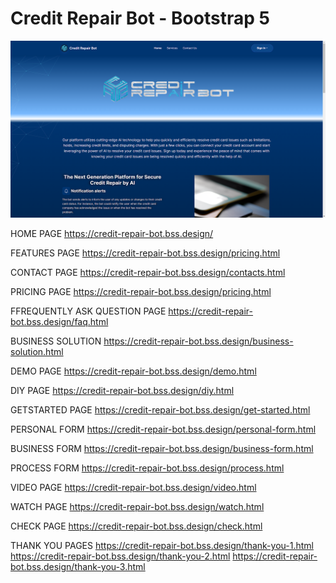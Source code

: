 # Credit Repair Bot - Bootstrap 5

![alt text](https://github.com/HashJProgramming/Credit-Repair-Bot/raw/master/screenshot.png)

HOME PAGE
https://credit-repair-bot.bss.design/

FEATURES PAGE
https://credit-repair-bot.bss.design/pricing.html

CONTACT PAGE
https://credit-repair-bot.bss.design/contacts.html

PRICING PAGE
https://credit-repair-bot.bss.design/pricing.html

FFREQUENTLY ASK QUESTION PAGE
https://credit-repair-bot.bss.design/faq.html

BUSINESS SOLUTION
https://credit-repair-bot.bss.design/business-solution.html

DEMO PAGE
https://credit-repair-bot.bss.design/demo.html

DIY PAGE
https://credit-repair-bot.bss.design/diy.html

GETSTARTED PAGE
https://credit-repair-bot.bss.design/get-started.html

PERSONAL FORM
https://credit-repair-bot.bss.design/personal-form.html

BUSINESS FORM
https://credit-repair-bot.bss.design/business-form.html

PROCESS FORM
https://credit-repair-bot.bss.design/process.html

VIDEO PAGE
https://credit-repair-bot.bss.design/video.html

WATCH PAGE
https://credit-repair-bot.bss.design/watch.html

CHECK PAGE
https://credit-repair-bot.bss.design/check.html

THANK YOU PAGES
https://credit-repair-bot.bss.design/thank-you-1.html
https://credit-repair-bot.bss.design/thank-you-2.html
https://credit-repair-bot.bss.design/thank-you-3.html